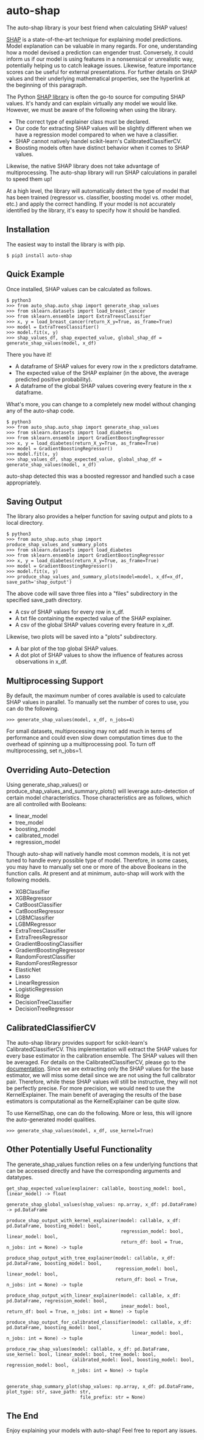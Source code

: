 # auto-shap
The auto-shap library is your best friend when calculating SHAP values!

[SHAP](https://christophm.github.io/interpretable-ml-book/shap.html) is a
state-of-the-art technique for explaining model predictions.
Model explanation can be valuable in many regards. For one, understanding
how a model devised a prediction can engender trust. Conversely, it could
inform us if our model is using features in a nonsensical or unrealistic way,
potentially helping us to catch leakage issues. Likewise, feature importance
scores can be useful for external presentations. For further details on SHAP
values and their underlying mathematical properties, see the hyperlink at the
beginning of this paragraph.

The Python [SHAP library](https://shap.readthedocs.io/en/latest/index.html)
is often the go-to source for computing SHAP values. It's handy and can
explain virtually any model we would like. However, we must be aware of the
following when using the library.

* The correct type of explainer class must be declared.
* Our code for extracting SHAP values will be slightly different when we
have a regression model compared to when we have a classifier.
* SHAP cannot natively handel scikit-learn's CalibratedClassifierCV.
* Boosting models often have distinct behavior when it comes to SHAP values.

Likewise, the native SHAP library does not take advantage of multiprocessing.
The auto-shap library will run SHAP calculations in parallel to speed them
up!

At a high level, the library will automatically detect the type of model
that has been trained (regressor vs. classifier, boosting model vs. other
model, etc.) and apply the correct handling. If your model is not accurately
identified by the library, it's easy to specify how it should be handled.

## Installation
The easiest way to install the library is with pip.

```buildoutcfg
$ pip3 install auto-shap
```
## Quick Example
Once installed, SHAP values can be calculated as follows.

```buildoutcfg
$ python3
>>> from auto_shap.auto_shap import generate_shap_values
>>> from sklearn.datasets import load_breast_cancer
>>> from sklearn.ensemble import ExtraTreesClassifier
>>> x, y = load_breast_cancer(return_X_y=True, as_frame=True)
>>> model = ExtraTreesClassifier()
>>> model.fit(x, y)
>>> shap_values_df, shap_expected_value, global_shap_df = generate_shap_values(model, x_df)
```

There you have it!
* A dataframe of SHAP values for every row in the x predictors dataframe.
* The expected value of the SHAP explainer (in the above, the average
predicted positive probability).
* A dataframe of the global SHAP values covering every feature in the x dataframe.

What's more, you can change to a completely new model without changing any
of the auto-shap code.

```buildoutcfg
$ python3
>>> from auto_shap.auto_shap import generate_shap_values
>>> from sklearn.datasets import load_diabetes
>>> from sklearn.ensemble import GradientBoostingRegressor
>>> x, y = load_diabetes(return_X_y=True, as_frame=True)
>>> model = GradientBoostingRegressor()
>>> model.fit(x, y)
>>> shap_values_df, shap_expected_value, global_shap_df = generate_shap_values(model, x_df)
```
auto-shap detected this was a boosted regressor and handled such a case
appropriately.

## Saving Output
The library also provides a helper function for saving output and plots to a
local directory.

```buildoutcfg
$ python3
>>> from auto_shap.auto_shap import produce_shap_values_and_summary_plots
>>> from sklearn.datasets import load_diabetes
>>> from sklearn.ensemble import GradientBoostingRegressor
>>> x, y = load_diabetes(return_X_y=True, as_frame=True)
>>> model = GradientBoostingRegressor()
>>> model.fit(x, y)
>>> produce_shap_values_and_summary_plots(model=model, x_df=x_df, save_path='shap_output')
```
The above code will save three files into a "files" subdirectory in the specified
save_path directory.
* A csv of SHAP values for every row in x_df.
* A txt file containing the expected value of the SHAP explainer.
* A csv of the global SHAP values covering every feature in x_df.

Likewise, two plots will be saved into a "plots" subdirectory.
* A bar plot of the top global SHAP values.
* A dot plot of SHAP values to show the influence of features across observations
in x_df.

## Multiprocessing Support
By default, the maximum number of cores available is used to calculate SHAP
values in parallel. To manually set the number of cores to use, you can do
the following.

```buildoutcfg
>>> generate_shap_values(model, x_df, n_jobs=4)
```

For small datasets, multiprocessing may not add much in terms of performance and
could even slow down computation times due to the overhead of spinning up a
multiprocessing pool. To turn off multiprocessing, set n_jobs=1.

## Overriding Auto-Detection
Using generate_shap_values() or produce_shap_values_and_summary_plots() will
leverage auto-detection of certain model characteristics. Those characteristics
are as follows, which are all controlled with Booleans:
* linear_model
* tree_model
* boosting_model
* calibrated_model
* regression_model

Though auto-shap will natively handle most common models, it is not yet
tuned to handle every possible type of model. Therefore, in some cases, you may
have to manually set one or more of the above Booleans in the function calls.
At present and at minimum, auto-shap will work with the following models.
* XGBClassifier
* XGBRegressor
* CatBoostClassifier
* CatBoostRegressor
* LGBMClassifier
* LGBMRegressor
* ExtraTreesClassifier
* ExtraTreesRegressor
* GradientBoostingClassifier
* GradientBoostingRegressor
* RandomForestClassifier
* RandomForestRegressor
* ElasticNet
* Lasso
* LinearRegression
* LogisticRegression
* Ridge
* DecisionTreeClassifier
* DecisionTreeRegressor

## CalibratedClassifierCV
The auto-shap library provides support for scikit-learn's CalibratedClassifierCV.
This implementation will extract the SHAP values for every base estimator in the
calibration ensemble. The SHAP values will then be averaged. For details on the
CalibratedClassifierCV, please go to the
[documentation](https://scikit-learn.org/stable/modules/generated/sklearn.calibration.CalibratedClassifierCV.html).
Since we are extracting only the SHAP values for the base estimator, we will miss
some detail since we are not using the full calibrator pair. Therefore, while
these SHAP values will still be instructive, they will not be perfectly precise.
For more precision, we would need to use the KernelExplainer. The main benefit of
averaging the results of the base estimators is computational as the
KernelExplainer can be quite slow.

To use KernelShap, one can do the following. More or less, this will ignore the
auto-generated model qualities. 

```buildoutcfg
>>> generate_shap_values(model, x_df, use_kernel=True)
```

## Other Potentially Useful Functionality
The generate_shap_values function relies on a few underlying functions that can
be accessed directly and have the corresponding arguments and datatypes.

```buildoutcfg
get_shap_expected_value(explainer: callable, boosting_model: bool, linear_model) -> float

generate_shap_global_values(shap_values: np.array, x_df: pd.DataFrame) -> pd.DataFrame

produce_shap_output_with_kernel_explainer(model: callable, x_df: pd.DataFrame, boosting_model: bool,
                                          regression_model: bool, linear_model: bool,
                                          return_df: bool = True, n_jobs: int = None) -> tuple

produce_shap_output_with_tree_explainer(model: callable, x_df: pd.DataFrame, boosting_model: bool,
                                        regression_model: bool, linear_model: bool,
                                        return_df: bool = True, n_jobs: int = None) -> tuple

produce_shap_output_with_linear_explainer(model: callable, x_df: pd.DataFrame, regression_model: bool,
                                          inear_model: bool, return_df: bool = True, n_jobs: int = None) -> tuple

produce_shap_output_for_calibrated_classifier(model: callable, x_df: pd.DataFrame, boosting_model: bool,
                                              linear_model: bool, n_jobs: int = None) -> tuple

produce_raw_shap_values(model: callable, x_df: pd.DataFrame, use_kernel: bool, linear_model: bool, tree_model: bool,
                        calibrated_model: bool, boosting_model: bool, regression_model: bool,
                        n_jobs: int = None) -> tuple


generate_shap_summary_plot(shap_values: np.array, x_df: pd.DataFrame, plot_type: str, save_path: str,
                           file_prefix: str = None)
```

## The End
Enjoy explaining your models with auto-shap! Feel free to report any issues.
